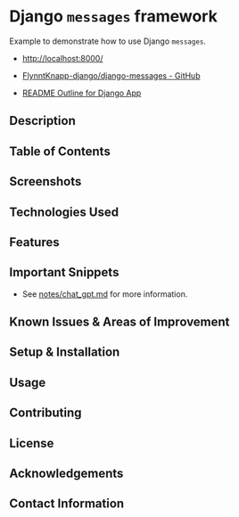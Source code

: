 # Django `messages` framework

Example to demonstrate how to use Django `messages`.

- [http://localhost:8000/](http://localhost:8000/)

- [FlynntKnapp-django/django-messages - GitHub](https://github.com/FlynntKnapp-django/django-messages)
- [README Outline for Django App](https://chat.openai.com/share/98bb66f3-0b4b-4aa1-9789-d5ee2196e692)

## Description
## Table of Contents
## Screenshots
## Technologies Used
## Features
## Important Snippets

- See [notes/chat_gpt.md](notes/chat_gpt.md) for more information.

## Known Issues & Areas of Improvement
## Setup & Installation
## Usage
## Contributing
## License
## Acknowledgements
## Contact Information
